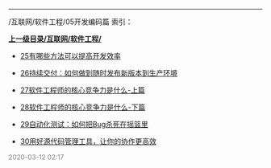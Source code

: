 
----

/互联网/软件工程/05开发编码篇 索引：


**[上一级目录/互联网/软件工程/](/互联网/软件工程/)**

- [25有哪些方法可以提高开发效率](/互联网/软件工程/05开发编码篇/25有哪些方法可以提高开发效率)

- [26持续交付：如何做到随时发布新版本到生产环境](/互联网/软件工程/05开发编码篇/26持续交付：如何做到随时发布新版本到生产环境)

- [27软件工程师的核心竞争力是什么-上篇](/互联网/软件工程/05开发编码篇/27软件工程师的核心竞争力是什么-上篇)

- [28软件工程师的核心竞争力是什么-下篇](/互联网/软件工程/05开发编码篇/28软件工程师的核心竞争力是什么-下篇)

- [29自动化测试：如何把Bug杀死在摇篮里](/互联网/软件工程/05开发编码篇/29自动化测试：如何把Bug杀死在摇篮里)

- [30用好源代码管理工具，让你的协作更高效](/互联网/软件工程/05开发编码篇/30用好源代码管理工具，让你的协作更高效)


<font size=2 color='grey'> 2020-03-12 02:17 </font>